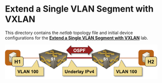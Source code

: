 # Extend a Single VLAN Segment with VXLAN

This directory contains the *netlab* topology file and initial device configurations for the **[Extend a Single VLAN Segment with VXLAN](../../docs/vxlan/1-single.md)** lab.

![](../../docs/vxlan/topology-single.png)
